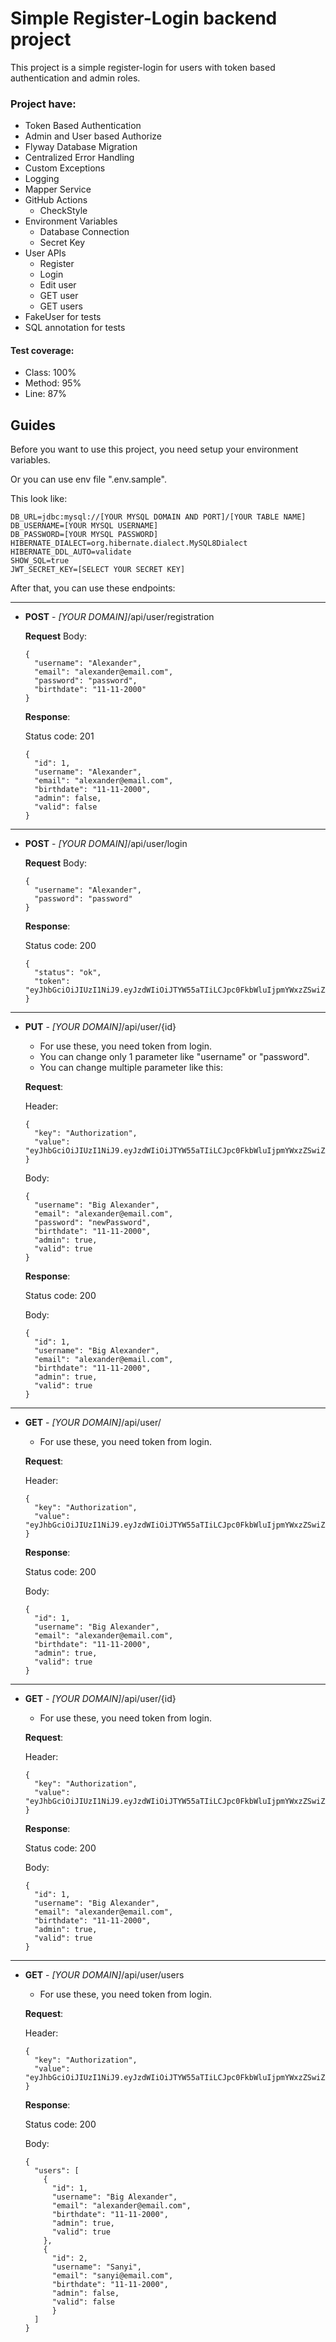 # Simple Register-Login backend project

This project is a simple register-login for users with token based authentication and admin roles.

### Project have:
- Token Based Authentication
- Admin and User based Authorize
- Flyway Database Migration
- Centralized Error Handling
- Custom Exceptions
- Logging
- Mapper Service
- GitHub Actions
  - CheckStyle
- Environment Variables
  - Database Connection
  - Secret Key
- User APIs
  - Register
  - Login
  - Edit user
  - GET user
  - GET users
- FakeUser for tests
- SQL annotation for tests

#### Test coverage:
- Class: 100%
- Method: 95%
- Line: 87%

## Guides

Before you want to use this project, you need setup your environment variables.


Or you can use env file ".env.sample".


This look like:
```
DB_URL=jdbc:mysql://[YOUR MYSQL DOMAIN AND PORT]/[YOUR TABLE NAME]
DB_USERNAME=[YOUR MYSQL USERNAME]
DB_PASSWORD=[YOUR MYSQL PASSWORD]
HIBERNATE_DIALECT=org.hibernate.dialect.MySQL8Dialect
HIBERNATE_DDL_AUTO=validate
SHOW_SQL=true
JWT_SECRET_KEY=[SELECT YOUR SECRET KEY]
```

After that, you can use these endpoints:

-----
- **POST** - *[YOUR DOMAIN]*/api/user/registration
  

  **Request** Body:
  ```
  {
    "username": "Alexander",
    "email": "alexander@email.com",
    "password": "password",
    "birthdate": "11-11-2000"
  }
  ```

  **Response**:


  Status code: 201
  ```
  {
    "id": 1,
    "username": "Alexander",
    "email": "alexander@email.com",
    "birthdate": "11-11-2000",
    "admin": false,
    "valid": false
  }
  ```

-----
- **POST** - *[YOUR DOMAIN]*/api/user/login


  **Request** Body:
  ```
  {
    "username": "Alexander",
    "password": "password"
  }
  ```

  **Response**:


  Status code: 200
  ```
  {
    "status": "ok",
    "token": "eyJhbGciOiJIUzI1NiJ9.eyJzdWIiOiJTYW55aTIiLCJpc0FkbWluIjpmYWxzZSwiZXhwIjoxNjk0NDY4MDMyLCJpYXQiOjE2OTQ0MzIwMzJ9.-2dwWhCcuMKoD3RgNHt_LO1toXmbZdFhKlKV4EpltoM"
  }
  ```

-----
- **PUT** - *[YOUR DOMAIN]*/api/user/{id}
  - For use these, you need token from login.
  - You can change only 1 parameter like "username" or "password".
  - You can change multiple parameter like this:


  **Request**:
    

  Header:
  ```
  {
    "key": "Authorization",
    "value": "eyJhbGciOiJIUzI1NiJ9.eyJzdWIiOiJTYW55aTIiLCJpc0FkbWluIjpmYWxzZSwiZXhwIjoxNjk0NDY4MDMyLCJpYXQiOjE2OTQ0MzIwMzJ9.-2dwWhCcuMKoD3RgNHt_LO1toXmbZdFhKlKV4EpltoM"
  }
  ```

  Body:
  ```
  {
    "username": "Big Alexander",
    "email": "alexander@email.com",
    "password": "newPassword",
    "birthdate": "11-11-2000",
    "admin": true,
    "valid": true
  }
  ```

  **Response**:
  

  Status code: 200 
  

  Body:
  ```
  {
    "id": 1,
    "username": "Big Alexander",
    "email": "alexander@email.com",
    "birthdate": "11-11-2000",
    "admin": true,
    "valid": true
  }
  ```

-----
- **GET** - *[YOUR DOMAIN]*/api/user/
  - For use these, you need token from login.


  **Request**:


  Header:
  ```
  {
    "key": "Authorization",
    "value": "eyJhbGciOiJIUzI1NiJ9.eyJzdWIiOiJTYW55aTIiLCJpc0FkbWluIjpmYWxzZSwiZXhwIjoxNjk0NDY4MDMyLCJpYXQiOjE2OTQ0MzIwMzJ9.-2dwWhCcuMKoD3RgNHt_LO1toXmbZdFhKlKV4EpltoM"
  }
  ```

  **Response**:
    

  Status code: 200
  

  Body:
  ```
  {
    "id": 1,
    "username": "Big Alexander",
    "email": "alexander@email.com",
    "birthdate": "11-11-2000",
    "admin": true,
    "valid": true
  }
  ```

-----
- **GET** - *[YOUR DOMAIN]*/api/user/{id}
  - For use these, you need token from login.


  **Request**:
  
  
  Header:
    ```
    {
      "key": "Authorization",
      "value": "eyJhbGciOiJIUzI1NiJ9.eyJzdWIiOiJTYW55aTIiLCJpc0FkbWluIjpmYWxzZSwiZXhwIjoxNjk0NDY4MDMyLCJpYXQiOjE2OTQ0MzIwMzJ9.-2dwWhCcuMKoD3RgNHt_LO1toXmbZdFhKlKV4EpltoM"
    }
    ```

  **Response**:
  
  
  Status code: 200
  
  
  Body:
    ```
    {
      "id": 1,
      "username": "Big Alexander",
      "email": "alexander@email.com",
      "birthdate": "11-11-2000",
      "admin": true,
      "valid": true
    }
    ```


-----
- **GET** - *[YOUR DOMAIN]*/api/user/users
  - For use these, you need token from login.


  **Request**:


  Header:
  ```
  {
    "key": "Authorization",
    "value": "eyJhbGciOiJIUzI1NiJ9.eyJzdWIiOiJTYW55aTIiLCJpc0FkbWluIjpmYWxzZSwiZXhwIjoxNjk0NDY4MDMyLCJpYXQiOjE2OTQ0MzIwMzJ9.-2dwWhCcuMKoD3RgNHt_LO1toXmbZdFhKlKV4EpltoM"
  }
  ```

  **Response**:
    

  Status code: 200
  

  Body:
  ```
  {
    "users": [
      {
        "id": 1,
        "username": "Big Alexander",
        "email": "alexander@email.com",
        "birthdate": "11-11-2000",
        "admin": true,
        "valid": true
      },
      {
        "id": 2,
        "username": "Sanyi",
        "email": "sanyi@email.com",
        "birthdate": "11-11-2000",
        "admin": false,
        "valid": false
        }
    ]
  }
  ```